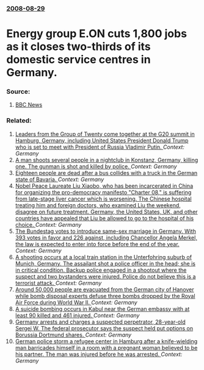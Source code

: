 ### [2008-08-29](/news/2008/08/29/index.md)

#  Energy group E.ON cuts 1,800 jobs as it closes two-thirds of its domestic service centres in Germany. 




### Source:

1. [BBC News](http://news.bbc.co.uk/2/hi/business/7583971.stm)

### Related:

1. [Leaders from the Group of Twenty come together at the G20 summit in Hamburg, Germany, including United States President Donald Trump who is set to meet with President of Russia Vladimir Putin. ](/news/2017/07/7/leaders-from-the-group-of-twenty-come-together-at-the-g20-summit-in-hamburg-germany-including-united-states-president-donald-trump-who-is.md) _Context: Germany_
2. [A man shoots several people in a nightclub in Konstanz, Germany, killing one. The gunman is shot and killed by police. ](/news/2017/07/30/a-man-shoots-several-people-in-a-nightclub-in-konstanz-germany-killing-one-the-gunman-is-shot-and-killed-by-police.md) _Context: Germany_
3. [Eighteen people are dead after a bus collides with a truck in the German state of Bavaria.  ](/news/2017/07/3/eighteen-people-are-dead-after-a-bus-collides-with-a-truck-in-the-german-state-of-bavaria.md) _Context: Germany_
4. [Nobel Peace Laureate Liu Xiaobo, who has been incarcerated in China for organizing the pro-democracy manifesto "Charter 08," is suffering from late-stage liver cancer which is worsening. The Chinese hospital treating him and foreign doctors, who examined Liu the weekend, disagree on future treatment. Germany, the United States, UK, and other countries have appealed that Liu be allowed to go to the hospital of his choice. ](/news/2017/07/12/nobel-peace-laureate-liu-xiaobo-who-has-been-incarcerated-in-china-for-organizing-the-pro-democracy-manifesto-charter-08-is-suffering-fr.md) _Context: Germany_
5. [The Bundestag votes to introduce same-sex marriage in Germany.  With 393 votes in favor and 226 against, including Chancellor Angela Merkel, the law is expected to enter into force before the end of the year. ](/news/2017/06/30/the-bundestag-votes-to-introduce-same-sex-marriage-in-germany-with-393-votes-in-favor-and-226-against-including-chancellor-angela-merkel.md) _Context: Germany_
6. [A shooting occurs at a local train station in the Unterfohring suburb of Munich, Germany. The assailant shot a police officer in the head; she is in critical condition. Backup police engaged in a shootout where the suspect and two bystanders were injured. Police do not believe this is a terrorist attack. ](/news/2017/06/13/a-shooting-occurs-at-a-local-train-station-in-the-unterfaphring-suburb-of-munich-germany-the-assailant-shot-a-police-officer-in-the-head.md) _Context: Germany_
7. [Around 50,000 people are evacuated from the German city of Hanover while bomb disposal experts defuse three bombs dropped by the Royal Air Force during World War II. ](/news/2017/05/7/around-50-000-people-are-evacuated-from-the-german-city-of-hanover-while-bomb-disposal-experts-defuse-three-bombs-dropped-by-the-royal-air-f.md) _Context: Germany_
8. [A suicide bombing occurs in Kabul near the German embassy with at least 90 killed and 461 injured. ](/news/2017/05/31/a-suicide-bombing-occurs-in-kabul-near-the-german-embassy-with-at-least-90-killed-and-461-injured.md) _Context: Germany_
9. [Germany arrests and charges a suspected perpetrator, 28-year-old Sergej W. The federal prosecutor says the suspect held put options on Borussia Dortmund shares. ](/news/2017/04/21/germany-arrests-and-charges-a-suspected-perpetrator-28-year-old-sergej-w-the-federal-prosecutor-says-the-suspect-held-put-options-on-borus.md) _Context: Germany_
10. [German police storm a refugee center in Hamburg after a knife-wielding man barricades himself in a room with a pregnant woman believed to be his partner. The man was injured before he was arrested. ](/news/2017/02/28/german-police-storm-a-refugee-center-in-hamburg-after-a-knife-wielding-man-barricades-himself-in-a-room-with-a-pregnant-woman-believed-to-be.md) _Context: Germany_
